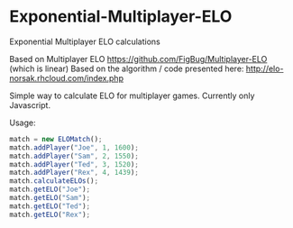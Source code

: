 # Exponential-Multiplayer-ELO
Exponential Multiplayer ELO calculations

Based on Multiplayer ELO https://github.com/FigBug/Multiplayer-ELO (which is linear)
Based on the algorithm / code presented here: http://elo-norsak.rhcloud.com/index.php

Simple way to calculate ELO for multiplayer games. Currently only Javascript.

Usage:

```js
match = new ELOMatch();
match.addPlayer("Joe", 1, 1600);
match.addPlayer("Sam", 2, 1550);
match.addPlayer("Ted", 3, 1520);
match.addPlayer("Rex", 4, 1439);
match.calculateELOs();
match.getELO("Joe");
match.getELO("Sam");
match.getELO("Ted");
match.getELO("Rex");
```
